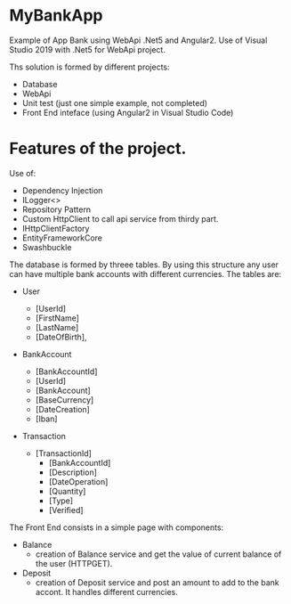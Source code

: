 # MyBankApp
Example of App Bank using WebApi .Net5 and Angular2.
Use of Visual Studio 2019 with .Net5 for WebApi project.

Ths solution is formed by different projects:
* Database
* WebApi
* Unit test (just one simple example, not completed)
* Front End inteface (using Angular2 in Visual Studio Code)


# Features of the project.
Use of:
* Dependency Injection
* ILogger<>
* Repository Pattern
* Custom HttpClient to call api service from thirdy part.
* IHttpClientFactory
* EntityFrameworkCore
* Swashbuckle


 The database is formed by threee tables. By using this structure any user can have multiple bank accounts with different currencies. The tables are:
  * User
    * [UserId]
    *	[FirstName] 
	  * [LastName]
	  * [DateOfBirth],
	  
  * BankAccount
    * [BankAccountId]
    *	[UserId]
    *	[BankAccount]
    *	[BaseCurrency]
    *	[DateCreation]
    *	[Iban]
    
  * Transaction
    * [TransactionId]
	  * [BankAccountId]
	  * [Description]
	  * [DateOperation]
	  * [Quantity]
	  * [Type]
	  * [Verified]


The Front End consists in a simple page with components:
* Balance
  * creation of Balance service and get the value of current balance of the user (HTTPGET).
* Deposit
  * creation of Deposit service and post an amount to add to the bank accont. It handles different currencies.


